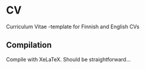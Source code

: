 # CV
Curriculum Vitae -template for Finnish and English CVs

## Compilation
Compile with XeLaTeX. Should be straightforward...

